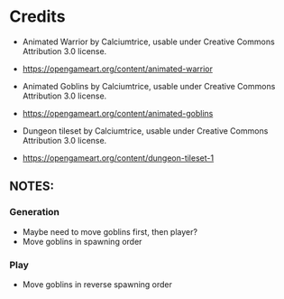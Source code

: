 # Credits

- Animated Warrior by Calciumtrice, usable under Creative Commons Attribution 3.0 license.
- https://opengameart.org/content/animated-warrior

- Animated Goblins by Calciumtrice, usable under Creative Commons Attribution 3.0 license.
- https://opengameart.org/content/animated-goblins

- Dungeon tileset by Calciumtrice, usable under Creative Commons Attribution 3.0 license.
- https://opengameart.org/content/dungeon-tileset-1

## NOTES:
### Generation
- Maybe need to move goblins first, then player?
- Move goblins in spawning order

### Play
- Move goblins in reverse spawning order
